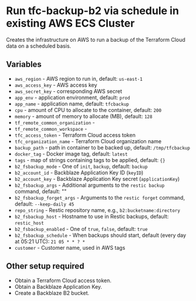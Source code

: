 # Run tfc-backup-b2 via schedule in existing AWS ECS Cluster

Creates the infrastructure on AWS to run a backup of the Terraform Cloud
data on a scheduled basis.

## Variables

* `aws_region` - AWS region to run in, default: `us-east-1`
* `aws_access_key` - AWS access key
* `aws_secret_key` - corresponding AWS secret
* `app_env` - application environment, default: `prod`
* `app_name` - application name, default: `tfcbackup`
* `cpu` - amount of CPU to allocate to the container, default: `200`
* `memory` - amount of memory to allocate (MB), default: `128`
* `tf_remote_common_organization` - 
* `tf_remote_common_workspace` - 
* `tfc_access_token` - Terraform Cloud access token
* `tfc_organization_name` - Terraform Cloud organization name
* `backup_path` - path in container to be backed up, default: `/tmp/tfcbackup`
* `docker_tag` - Docker image tag, default: `latest`
* `tags` - map of strings containing tags to be applied, default: `{}`
* `b2_fsbackup_mode` - One of `init`, `backup`, default: `backup`
* `b2_account_id` - Backblaze Application Key ID (`keyID`)
* `b2_account_key` - Backblaze Application Key secret (`applicationKey`)
* `b2_fsbackup_args` - Additional arguments to the `restic backup` command, default: ""
* `b2_fsbackup_forget_args` - Arguments to the `restic forget` command, default: `--keep-daily 45`
* `repo_string` - Restic repository name, e.g., `b2:bucketname:directory`
* `b2_fsbackup_host` - Hostname to use in Restic backups, default: `restic_host`
* `b2_fsbackup_enabled` - One of `true`, `false`, default: `true`
* `b2_fsbackup_schedule` - When backups should start, default (every day at 05:21 UTC): `21 05 * * ? *`
* `customer` - Customer name, used in AWS tags

## Other setup required

* Obtain a Terraform Cloud access token.
* Obtain a Backblaze Application Key.
* Create a Backblaze B2 bucket.
